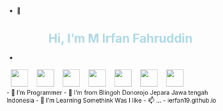 - 👋 <h1 style="text-align:center;color:lightblue;">Hi, I’m M Irfan Fahruddin</h1>
- 

<div style="display: flex;">
	<img src="https://media.badgr.com/uploads/badges/0ad20aaa-7915-4975-ae5b-2b5c7162b985.png" style="margin:5px 10px" width="40">
	<img src="https://res.cloudinary.com/practicaldev/image/fetch/s--dy12VEVS--/c_limit,f_auto,fl_progressive,q_80,w_375/https://dev-to-uploads.s3.amazonaws.com/uploads/badge/badge_image/21/php-elephant.png" style="margin:5px 10px" width="40">	
	<img src="https://res.cloudinary.com/practicaldev/image/fetch/s--oarf4XxB--/c_limit,f_auto,fl_progressive,q_80,w_375/https://dev-to-uploads.s3.amazonaws.com/uploads/badge/badge_image/16/js-badge.png" style="margin:5px 10px" width="40">	
	<img src="https://upload.wikimedia.org/wikipedia/commons/thumb/3/38/HTML5_Badge.svg/512px-HTML5_Badge.svg.png?20110131171049" style="margin:5px 10px" width="40">	
	<img src="https://res.cloudinary.com/practicaldev/image/fetch/s--6L8gxZot--/c_limit,f_auto,fl_progressive,q_80,w_375/https://dev-to-uploads.s3.amazonaws.com/uploads/badge/badge_image/18/57795357-be29b880-7713-11e9-9748-b08c782b58d7.png" style="margin:5px 10px" width="40">	
	<img src="https://res.cloudinary.com/practicaldev/image/fetch/s--ytlCYKyP--/c_limit,f_auto,fl_progressive,q_80,w_375/https://dev-to-uploads.s3.amazonaws.com/uploads/badge/badge_image/22/git-sticker.png" style="margin:5px 10px" width="40">	
	<img src="https://res.cloudinary.com/practicaldev/image/fetch/s--BQ6SA0AT--/c_limit,f_auto,fl_progressive,q_80,w_375/https://dev-to-uploads.s3.amazonaws.com/uploads/badge/badge_image/138/mongodb-badge-v1.png" style="margin:5px 10px" width="40">	
</div>
- 👀 I’m Programmer
- 🌱 I’m from Blingoh Donorojo Jepara Jawa tengah Indonesia
- 💞️ I’m Learning Somethink Was I like
- 📫 ...
- ierfan19.github.io



<!---
Ierfan19/Ierfan19 is a ✨ special ✨ repository because its `README.md` (this file) appears on your GitHub profile.
You can click the Preview link to take a look at your changes.
--->
